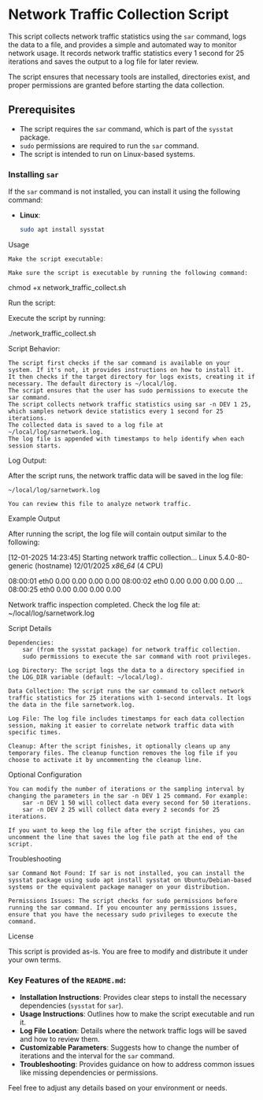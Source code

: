 # Network Traffic Collection Script

This script collects network traffic statistics using the `sar` command, logs the data to a file, and provides a simple and automated way to monitor network usage. It records network traffic statistics every 1 second for 25 iterations and saves the output to a log file for later review.

The script ensures that necessary tools are installed, directories exist, and proper permissions are granted before starting the data collection.

## Prerequisites

- The script requires the `sar` command, which is part of the `sysstat` package.
- `sudo` permissions are required to run the `sar` command.
- The script is intended to run on Linux-based systems.

### Installing `sar`

If the `sar` command is not installed, you can install it using the following command:

- **Linux**:

  ```bash
  sudo apt install sysstat

Usage

    Make the script executable:

    Make sure the script is executable by running the following command:

chmod +x network_traffic_collect.sh

Run the script:

Execute the script by running:

./network_traffic_collect.sh

Script Behavior:

    The script first checks if the sar command is available on your system. If it's not, it provides instructions on how to install it.
    It then checks if the target directory for logs exists, creating it if necessary. The default directory is ~/local/log.
    The script ensures that the user has sudo permissions to execute the sar command.
    The script collects network traffic statistics using sar -n DEV 1 25, which samples network device statistics every 1 second for 25 iterations.
    The collected data is saved to a log file at ~/local/log/sarnetwork.log.
    The log file is appended with timestamps to help identify when each session starts.

Log Output:

After the script runs, the network traffic data will be saved in the log file:

    ~/local/log/sarnetwork.log

    You can review this file to analyze network traffic.

Example Output

After running the script, the log file will contain output similar to the following:

[12-01-2025 14:23:45] Starting network traffic collection...
Linux 5.4.0-80-generic (hostname)  12/01/2025  _x86_64_    (4 CPU)

08:00:01  eth0    0.00      0.00     0.00      0.00
08:00:02  eth0    0.00      0.00     0.00      0.00
...
08:00:25  eth0    0.00      0.00     0.00      0.00

Network traffic inspection completed. Check the log file at: ~/local/log/sarnetwork.log

Script Details

    Dependencies:
        sar (from the sysstat package) for network traffic collection.
        sudo permissions to execute the sar command with root privileges.

    Log Directory: The script logs the data to a directory specified in the LOG_DIR variable (default: ~/local/log).

    Data Collection: The script runs the sar command to collect network traffic statistics for 25 iterations with 1-second intervals. It logs the data in the file sarnetwork.log.

    Log File: The log file includes timestamps for each data collection session, making it easier to correlate network traffic data with specific times.

    Cleanup: After the script finishes, it optionally cleans up any temporary files. The cleanup function removes the log file if you choose to activate it by uncommenting the cleanup line.

Optional Configuration

    You can modify the number of iterations or the sampling interval by changing the parameters in the sar -n DEV 1 25 command. For example:
        sar -n DEV 1 50 will collect data every second for 50 iterations.
        sar -n DEV 2 25 will collect data every 2 seconds for 25 iterations.

    If you want to keep the log file after the script finishes, you can uncomment the line that saves the log file path at the end of the script.

Troubleshooting

    sar Command Not Found: If sar is not installed, you can install the sysstat package using sudo apt install sysstat on Ubuntu/Debian-based systems or the equivalent package manager on your distribution.

    Permissions Issues: The script checks for sudo permissions before running the sar command. If you encounter any permissions issues, ensure that you have the necessary sudo privileges to execute the command.

License

This script is provided as-is. You are free to modify and distribute it under your own terms.


### Key Features of the `README.md`:

- **Installation Instructions**: Provides clear steps to install the necessary dependencies (`sysstat` for `sar`).
- **Usage Instructions**: Outlines how to make the script executable and run it.
- **Log File Location**: Details where the network traffic logs will be saved and how to review them.
- **Customizable Parameters**: Suggests how to change the number of iterations and the interval for the `sar` command.
- **Troubleshooting**: Provides guidance on how to address common issues like missing dependencies or permissions.

Feel free to adjust any details based on your environment or needs.
